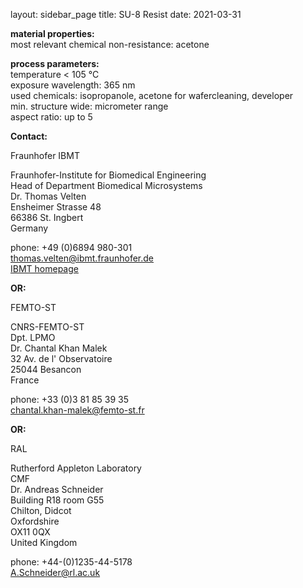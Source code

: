 layout: sidebar_page
title: SU-8 Resist
date: 2021-03-31

__material properties:__	  
most relevant chemical non-resistance:	acetone  



__process parameters:__  	
temperature	< 105 °C  
exposure wavelength:	365 nm  
used chemicals:	isopropanole, acetone for wafercleaning, developer  	
min. structure wide:	micrometer range  
aspect ratio:	up to 5
<!--break-->
__Contact:__

Fraunhofer IBMT

Fraunhofer-Institute for Biomedical Engineering  
Head of Department Biomedical Microsystems  
Dr. Thomas Velten  
Ensheimer Strasse 48   
66386 St. Ingbert   
Germany  

phone: +49 (0)6894 980-301  
thomas.velten@ibmt.fraunhofer.de  
[IBMT homepage](http://www.ibmt.fraunhofer.de/fhg/ibmt_en/biomedical_engineering/biomedical_microsystems/microsensors_microfluidics/index.jsp)  

__OR:__

FEMTO-ST

CNRS-FEMTO-ST  
Dpt. LPMO  
Dr. Chantal Khan Malek  
32 Av. de l' Observatoire  
25044 Besancon  
France  

phone: +33 (0)3 81 85 39 35  
chantal.khan-malek@femto-st.fr

__OR:__


RAL

Rutherford Appleton Laboratory  
CMF  
Dr. Andreas Schneider  
Building R18 room G55   
Chilton, Didcot   
Oxfordshire   
OX11 0QX   
United Kingdom  

phone: +44-(0)1235-44-5178  
A.Schneider@rl.ac.uk